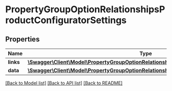 # PropertyGroupOptionRelationshipsProductConfiguratorSettings

## Properties
Name | Type | Description | Notes
------------ | ------------- | ------------- | -------------
**links** | [**\Swagger\Client\Model\PropertyGroupOptionRelationshipsProductConfiguratorSettingsLinks**](PropertyGroupOptionRelationshipsProductConfiguratorSettingsLinks.md) |  | [optional] 
**data** | [**\Swagger\Client\Model\PropertyGroupOptionRelationshipsProductConfiguratorSettingsData[]**](PropertyGroupOptionRelationshipsProductConfiguratorSettingsData.md) |  | [optional] 

[[Back to Model list]](../../README.md#documentation-for-models) [[Back to API list]](../../README.md#documentation-for-api-endpoints) [[Back to README]](../../README.md)

